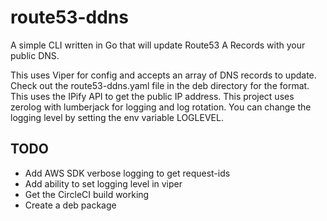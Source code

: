 # route53-ddns

A simple CLI written in Go that will update Route53 A Records with your public DNS.

This uses Viper for config and accepts an array of DNS records to update.
Check out the route53-ddns.yaml file in the deb directory for the format.
This uses the IPify API to get the public IP address.
This project uses zerolog with lumberjack for logging and log rotation.
You can change the logging level by setting the env variable LOGLEVEL.

## TODO

* Add AWS SDK verbose logging to get request-ids
* Add ability to set logging level in viper
* Get the CircleCI build working
* Create a deb package
